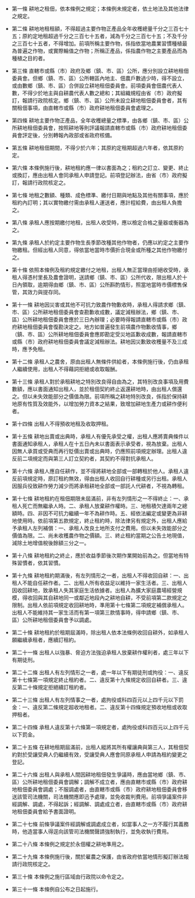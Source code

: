 * 第一條 耕地之租佃，依本條例之規定；本條例未規定者，依土地法及其他法律之規定。

* 第二條 耕地地租租額，不得超過主要作物正產品全年收穫總量千分之三百七十五；原約定地租超過千分之三百七十五者，減為千分之三百七十五；不及千分之三百七十五者，不得增加。前項所稱主要作物，係指依當地農業習慣種植最為普遍之作物，或實際輪值之作物；所稱正產品，係指農作物之主要產品而為種植之目的者。

* 第三條 直轄市或縣（市）政府及鄉（鎮、市、區）公所，應分別設立耕地租佃委員會。但鄉（鎮、市、區）公所轄區內地主、佃農戶數過少時，得不設立，或由數鄉（鎮、市、區）合併設立耕地租佃委員會。前項委員會佃農代表人數，不得少於地主與自耕農代表人數之總和；其組織規程由省（市）政府擬訂，報請行政院核定。鄉（鎮、市、區）公所未設立耕地租佃委員會者，其有關租佃事項，由直轄市或縣（市）政府耕地租佃委員會處理之。

* 第四條 耕地主要作物正產品，全年收穫總量之標準，由各鄉（鎮、市、區）公所耕地租佃委員會，按照耕地等則評議報請直轄市或縣（市）政府耕地租佃委員會評定後，分別轉報內政部或省政府核備。

* 第五條 耕地租佃期間，不得少於六年；其原約定租期超過六年者，依其原約定。

* 第六條 本條例施行後，耕地租約應一律以書面為之；租約之訂立、變更、終止或換訂，應由出租人會同承租人申請登記。前項登記辦法，由省（市）政府擬訂，報請行政院核定之。

* 第七條 地租之數額、種類、成色標準、繳付日期與地點及其他有關事項，應於租約內訂明；其以實物繳付需由承租人運送者，應計程給費，由出租人負擔之。

* 第八條 承租人應按期繳付地租，出租人收受時，應以檢定合格之量器或衡器為之。

* 第九條 承租人於約定主要作物生長季節改種其他作物者，仍應以約定之主要作物繳租。但經出租人同意，得依當地當時市價折合現金或所種之其他作物繳付之。

* 第十條 依照本條例及租約規定繳付之地租，出租人無正當理由拒絕收受時，承租人得憑村里長及農會證明，送請鄉（鎮、市、區）公所代收，限出租人於十日內領取，逾期得由鄉（鎮、市、區）公所斟酌情形，照當地當時市價標售保管，其效力與提存同。

* 第十一條 耕地因災害或其他不可抗力致農作物歉收時，承租人得請求鄉（鎮、市、區）公所耕地租佃委員會查勘歉收成數，議定減租辦法，鄉（鎮、市、區）公所耕地租佃委員會應於三日內辦理；必要時得報請直轄市或縣（市）政府耕地租佃委員會復勘決定之。地方如普遍發生前項農作物歉收情事，鄉（鎮、市、區）公所耕地租佃委員會應即勘定受災地區歉收成數，報請直轄市或縣（市）政府耕地租佃委員會議定減租辦法。耕地因災歉致收穫量不及三成時，應予免租。

* 第十二條 承租人之農舍，原由出租人無條件供給者，本條例施行後，仍由承租人繼續使用，出租人不得藉詞拒絕或收取報酬。

* 第十三條 承租人對於承租耕地之特別改良得自由為之，其特別改良事項及用費數額，應以書面通知出租人，並於租佃契約終止返還耕地時，由出租人償還之。但以未失效能部分之價值為限。前項所稱之耕地特別改良，係指於保持耕地原有性質及效能外，以增加勞力資本之結果，致增加耕地生產力或耕作便利者。

* 第十四條 出租人不得預收地租及收取押租。

* 第十五條 耕地出賣或出典時，承租人有優先承受之權，出租人應將賣典條件以書面通知承租人，承租人在十五日內未以書面表示承受者，視為放棄。出租人因無人承買或受典而再行貶價出賣或出典時，仍應照前項規定辦理。出租人違反前二項規定而與第三人訂立契約者，其契約不得對抗承租人。

* 第十六條 承租人應自任耕作，並不得將耕地全部或一部轉租於他人。承租人違反前項規定時，原訂租約無效，得由出租人收回自行耕種或另行出租。承租人因服兵役致耕作勞力減少而將承租耕地全部或一部託人代耕者，不視為轉租。

* 第十七條 耕地租約在租佃期限未屆滿前，非有左列情形之一不得終止：一、承租人死亡而無繼承人時。二、承租人放棄耕作權時。三、地租積欠達兩年之總額時。四、非因不可抗力繼續一年不為耕作時。五、經依法編定或變更為非耕地使用時。依前項第五款規定，終止租約時，除法律另有規定外，出租人應給予承租人左列補償：一、承租人改良土地所支付之費用。但以未失效能部分之價值為限。二、尚未收穫農作物之價額。三、終止租約當期之公告土地現值，減除土地增值稅後餘額三分之一。

* 第十八條 耕地租約之終止，應於收益季節後次期作業開始前為之。但當地有特殊習慣者，依其習慣。

* 第十九條 耕地租約期滿後，有左列情形之一者，出租人不得收回自耕：一、出租人不能自任耕作者。二、出租人所有收益足以維持一家生活者。三、出租人因收回耕地，致承租人失其家庭生活依據者。出租人為擴大家庭農場經營規模，得收回與其自耕地同一或鄰近地段內之耕地自耕，不受前項第二款規定之限制。出租人依前項規定收回耕地時，準用第十七條第二項規定補償承租人。出租人不能維持其一家生活而有第一項第三款情事時，得申請鄉（鎮、市、區）公所耕地租佃委員會予以調處。

* 第二十條 耕地租約於租期屆滿時，除出租人依本法條例收回自耕外，如承租人願繼續承租者，應續訂租約。

* 第二十一條 出租人以強暴、脅迫方法強迫承租人放棄耕作權利者，處三年以下有期徒刑。

* 第二十二條 出租人有左列情形之一者，處一年以下有期徒刑或拘役：一、違反第十七條第一項規定終止租約者。二、違反第十九條規定收回自耕者。三、違反第二十條規定拒絕續訂租約者。

* 第二十三條 出租人有左列情事之一者，處拘役或科四百元以上四千元以下罰金：一、違反第二條規定超收地租者。二、違反第十四條規定預收地租或收取押租者。

* 第二十四條 承租人違反第十六條第一項規定者，處拘役或科四百元以上四千元以下罰金。

* 第二十五條 在耕地租期屆滿前，出租人縱將其所有權讓典與第三人，其租佃契約對於受讓受典人仍繼續有效，受讓受典人應會同原承租人申請為租約變更之登記。

* 第二十六條 出租人與承租人間因耕地租佃發生爭議時，應由當地鄉（鎮、市、區）公所耕地租佃委員會調解；調解不成立者，應由直轄市或縣（市）政府耕地租佃委員會調處；不服調處者，由直轄市或縣（市）政府耕地租佃委員會移送該管司法機關，司法機關應即迅予處理，並免收裁判費用。前項爭議案件非經調解、調處，不得起訴；經調解、調處成立者，由直轄市或縣（市）政府耕地租佃委員會給予書面證明。

* 第二十七條 前條爭議案件經調解或調處成立者，如當事人之一方不履行其義務時，他造當事人得逕向該管司法機關聲請強制執行，並免收執行費用。

* 第二十八條 本條例之規定於永佃權之耕地準用之。

* 第二十九條 本條例施行後，關於雇農之保護，由省政府依當地情形擬訂辦法報請行政院核定之。

* 第三十條 本條例之施行區域由行政院以命令定之。

* 第三十一條 本條例自公布之日起施行。

